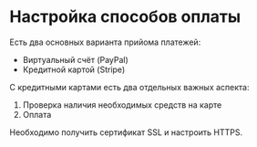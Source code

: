 # Настройка способов оплаты

Есть два основных варианта прийома платежей:

* Виртуальный счёт (PayPal)
* Кредитной картой (Stripe)

С кредитными картами есть два отдельных важных аспекта:

1. Проверка наличия необходимых средств на карте
2. Оплата

Необходимо получить сертификат SSL и настроить HTTPS.